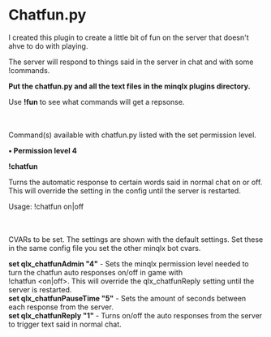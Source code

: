 # Chatfun.py

I created this plugin to create a little bit of fun on the server that doesn't ahve to do with playing.

The server will respond to things said in the server in chat and with some !commands.

<b>Put the chatfun.py and all the text files in the minqlx plugins directory.</b>

Use <b>!fun</b> to see what commands will get a repsonse.

<br><br>
Command(s) available with chatfun.py listed with the set permission level.

<b>•	Permission level 4</b>

<b>!chatfun</b>

Turns the automatic response to certain words said in normal chat on or off.
This will override the setting in the config until the server is restarted.

Usage: !chatfun on|off
   
<br><br>
CVARs to be set. The settings are shown with the default settings. Set these in the same config file you set the other minqlx bot cvars.


<b>set qlx_chatfunAdmin "4"</b> - Sets the minqlx permission level needed to turn the chatfun auto responses on/off in game with<br>
                        !chatfun <on|off>. This will override the qlx_chatfunReply setting until the server is restarted.<br>
<b>set qlx_chatfunPauseTime "5"</b> - Sets the amount of seconds between each response from the server.<br>
<b>set qlx_chatfunReply "1"</b> - Turns on/off the auto responses from the server to trigger text said in normal chat.<br>
